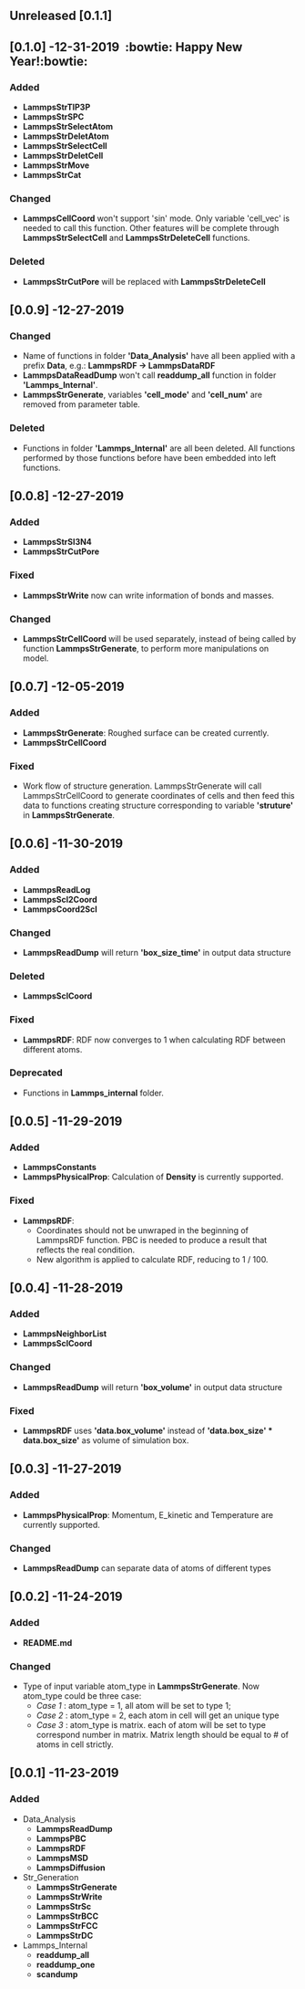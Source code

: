 ## Unreleased [0.1.1]

## [0.1.0] -12-31-2019        **:bowtie: Happy New Year!:bowtie:**

### Added

- **LammpsStrTIP3P**
- **LammpsStrSPC**
- **LammpsStrSelectAtom**
- **LammpsStrDeletAtom**
- **LammpsStrSelectCell**
- **LammpsStrDeletCell**
- **LammpsStrMove**
- **LammpsStrCat**

### Changed

- **LammpsCellCoord** won't support 'sin' mode. Only variable 'cell_vec' is needed to call this function. Other features will be complete through **LammpsStrSelectCell** and **LammpsStrDeleteCell** functions.

### Deleted

- **LammpsStrCutPore** will be replaced with **LammpsStrDeleteCell**

## [0.0.9] -12-27-2019

### Changed

- Name of functions in folder **'Data_Analysis'** have all been applied with a prefix **Data**, e.g.: **LammpsRDF -> LammpsDataRDF**
- **LammpsDataReadDump** won't call **readdump_all** function in folder **'Lammps_Internal'**.
- **LammpsStrGenerate**, variables **'cell_mode'** and **'cell_num'** are  removed from parameter table.

### Deleted

- Functions in folder **'Lammps_Internal'** are all been deleted. All functions performed by those functions before have been embedded into left functions.

## [0.0.8] -12-27-2019

### Added

- **LammpsStrSI3N4**
- **LammpsStrCutPore**

### Fixed

- **LammpsStrWrite** now can write information of bonds and masses.

### Changed

- **LammpsStrCellCoord** will be used separately, instead of being called by function **LammpsStrGenerate**, to perform more manipulations on model.

## [0.0.7] -12-05-2019

### Added

- **LammpsStrGenerate**: Roughed surface can be created currently.
- **LammpsStrCellCoord**

### Fixed

- Work flow of structure generation. LammpsStrGenerate will call LammpsStrCellCoord to generate coordinates of cells and then feed this data to functions creating structure corresponding to variable **'struture'** in **LammpsStrGenerate**.

## [0.0.6] -11-30-2019

### Added

- **LammpsReadLog**
- **LammpsScl2Coord**
- **LammpsCoord2Scl**

### Changed

- **LammpsReadDump** will return **'box_size_time'** in output data structure

### Deleted

- **LammpsSclCoord**

### Fixed

- **LammpsRDF**: RDF now converges to 1 when calculating RDF between different atoms.

### Deprecated

- Functions in **Lammps_internal** folder.

## [0.0.5] -11-29-2019

### Added

- **LammpsConstants**
- **LammpsPhysicalProp**: Calculation of **Density** is currently supported.

### Fixed

- **LammpsRDF**:
   - Coordinates should not be unwraped in the beginning of LammpsRDF function. PBC is needed to produce a result that reflects the real condition.
   - New algorithm is applied to calculate RDF, reducing to 1 / 100.


## [0.0.4] -11-28-2019

### Added

- **LammpsNeighborList**
- **LammpsSclCoord**

### Changed

- **LammpsReadDump** will return **'box_volume'** in output data structure

### Fixed

- **LammpsRDF** uses **'data.box_volume'** instead of **'data.box_size' * data.box_size'** as volume of simulation box.

## [0.0.3] -11-27-2019

### Added

- **LammpsPhysicalProp**: Momentum, E_kinetic and Temperature are currently supported.

### Changed

- **LammpsReadDump** can separate data of atoms of different types

## [0.0.2] -11-24-2019

### Added

- **README.md**

### Changed
- Type of input variable atom_type in **LammpsStrGenerate**. Now atom_type could be three case:
   - *Case 1* : atom_type = 1, all atom will be set to type 1;
   - *Case 2* : atom_type = 2, each atom in cell will get an unique type
   - *Case 3* : atom_type is matrix. each of atom will be set to type correspond number in matrix. Matrix length should be equal to # of atoms in cell strictly.

## [0.0.1] -11-23-2019

### Added

- Data_Analysis
   - **LammpsReadDump**
   - **LammpsPBC**
   - **LammpsRDF**
   - **LammpsMSD**
   - **LammpsDiffusion**
- Str_Generation
   - **LammpsStrGenerate**
   - **LammpsStrWrite**
   - **LammpsStrSc**
   - **LammpsStrBCC**
   - **LammpsStrFCC**
   - **LammpsStrDC**
- Lammps_Internal
   - **readdump_all**
   - **readdump_one**
   - **scandump**
